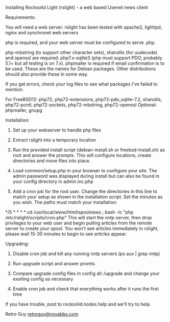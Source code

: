 Installing Rocksolid Light (rslight) - a web based Usenet news client

Requirements:

You will need a web server: rslight has been tested with apache2, lighttpd, nginx
and synchronet web servers

php is required, and your web server must be configured to serve .php. 

php-mbstring (to support other character sets), sharutils (for uudecode) and 
openssl are required. 
php7.x-sqlite3 (php must support PDO, probably 5.1+ but all testing is on 7.x).
phpmailer is required if email confirmation is to be used.
These are the names for Debian packages. Other distributions should 
also provide these in some way.

If you get errors, check your log files to see what packages I've failed to mention.

For FreeBSD12: php72, php72-extensions, php72-pdo_sqlite-7.2, sharutils, php72-pcntl, php72-sockets, php72-mbstring, php72-openssl
Optional: phpmailer, gnupg

Installation: 

1. Set up your webserver to handle php files

2. Extract rslight into a temporary location

3. Run the provided install script (debian-install.sh or freebsd-install.sh) as root
and answer the prompts. This will configure locations, create directories and move files
into place.

4. Load common/setup.php in your browser to configure your site. The admin password
was displayed during install but can also be found in your config directory in
admin.inc.php

5. Add a cron job for the root user. Change the directories in this line to match your setup
as shown in the installation script. Set the minutes as you wish. The paths must match your
installation:

*/5 * * * * cd /usr/local/www/html/spoolnews ; bash -lc "php /etc/rslight/scripts/cron.php"
This will start the nntp server, then drop privileges to your web user and begin pulling
articles from the remote server to create your spool. You won't see articles immediately
in rslight, please wait 15-30 minutes to begin to see articles appear.

Upgrading:

1. Disable cron job and kill any running nntp servers (ps aux | grep nntp)

2. Run upgrade script and answer promts

3. Compare upgrade config files in config dir /upgrade and change your exsiting config as necessary

4. Enable cron job and check that everything works after it runs the first time

If you have trouble, post to rocksolid.nodes.help and we'll try to help.

Retro Guy
retroguy@novabbs.com
